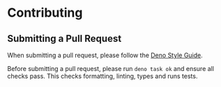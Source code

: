 # Contributing

## Submitting a Pull Request

When submitting a pull request, please follow the
[Deno Style Guide](https://deno.land/manual/references/contributing/style_guide).

Before submitting a pull request, please run `deno task ok` and ensure all
checks pass. This checks formatting, linting, types and runs tests.
